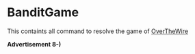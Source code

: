 # BanditGame
This containts all command to resolve the game of [OverTheWire](https://overthewire.org/wargames/bandit)

__Advertisement 8-)__
